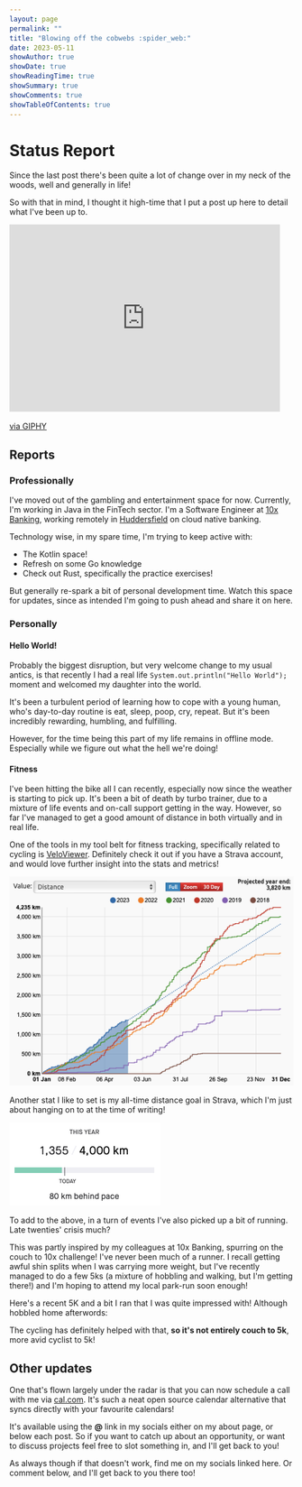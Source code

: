 ```yaml
---
layout: page
permalink: ""
title: "Blowing off the cobwebs :spider_web:"
date: 2023-05-11
showAuthor: true
showDate: true
showReadingTime: true
showSummary: true
showComments: true
showTableOfContents: true
---
```


# Status Report

Since the last post there's been quite a lot of change over in my neck of the woods, well and generally in life!

So with that in mind, I thought it high-time that I put a post up here to detail what I've been up to.

<iframe src="https://giphy.com/embed/yj5UdA4elp8Wc" width="480" height="332" frameBorder="0" class="giphy-embed" allowFullScreen></iframe><p><a href="https://giphy.com/gifs/hoppip-hoppip-smoking-arnold-schwarzenegger-yj5UdA4elp8Wc">via GIPHY</a></p>

## Reports

### Professionally

I've moved out of the gambling and entertainment space for now. Currently, I'm working in Java in the FinTech sector. I'm a Software Engineer 
at [10x Banking](https://www.linkedin.com/company/10x-banking/), 
working remotely in [Huddersfield](https://goo.gl/maps/o8qTcvcTcBus3aZZ6) on cloud native banking.

Technology wise, in my spare time, I'm trying to keep active with:
* The Kotlin space! 
* Refresh on some Go knowledge
* Check out Rust, specifically the practice exercises!

But generally re-spark a bit of personal development time. Watch this space for updates, since as intended I'm 
going to push ahead and share it on here.

### Personally

#### Hello World!

Probably the biggest disruption, but very welcome change to my usual antics, is that recently I had a real life ```System.out.println("Hello World");``` 
moment and welcomed my daughter into the world. 

It's been a turbulent period of learning how to cope with a young human, who's
day-to-day routine is eat, sleep, poop, cry, repeat. But it's been incredibly rewarding, humbling, and fulfilling.

However, for the time being this part of my life remains in offline mode. Especially while
we figure out what the hell we're doing!

#### Fitness

I've been hitting the bike all I can recently, especially now since the weather is starting to pick up. It's been 
a bit of death by turbo trainer, due to a mixture of life events and on-call support getting in the way. However,
so far I've managed to get a good amount of distance in both virtually and in real life.

One of the tools in my tool belt for fitness tracking, specifically related to cycling 
is [VeloViewer](https://veloviewer.com). Definitely check it out if you have a Strava account, and would love further insight 
into the stats and metrics! 

![2023 distance on the up!](images/distance-tracker.png "2023 distance on the up!")

Another stat I like to set is my all-time distance goal in Strava, which I'm just about hanging on to at the time of writing!

![strava goals](images/strava-goals.png "Cycling distance goals coming along nicely!")

To add to the above, in a turn of events I've also picked up a bit of running. Late twenties' crisis much?

This was partly inspired by my colleagues at 
10x Banking, spurring on the couch to 10x challenge! I've never been much of a runner. I recall getting awful shin splits
when I was carrying more weight, but I've recently managed to do a few 5ks 
(a mixture of hobbling and walking, but I'm getting there!) and I'm hoping to attend my local park-run soon enough!

Here's a recent 5K and a bit I ran that I was quite impressed with! Although hobbled home afterwords:

<div class="strava-embed-placeholder" data-embed-type="activity" data-embed-id="9045185639"></div><script src="https://strava-embeds.com/embed.js"></script>

The cycling has definitely helped with that, <b>so it's not entirely couch to 5k</b>, more avid cyclist to 5k! 

## Other updates

One that's flown largely under the radar is that you can now schedule a call with me via [cal.com](https://github.com/calcom/cal.com). It's such a neat open source calendar alternative
that syncs directly with your favourite calendars! 

It's available using the <b>@</b> link in my socials either on my about page, or below each post. So if you want to catch up about an opportunity, or want to discuss projects 
feel free to slot something in, and I'll get back to you!

As always though if that doesn't work, find me on my socials linked here. Or comment below, and I'll get back to you there too!

